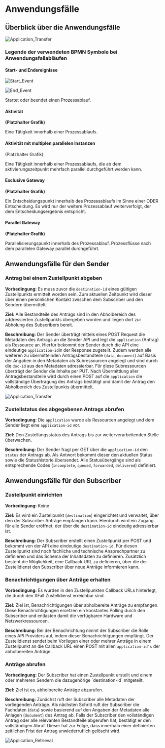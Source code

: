 # Anwendungsfälle

## Überblick über die Anwendungsfälle

![Application_Transfer](https://raw.githubusercontent.com/fiep-poc/fiep-poc/documentation/assets/images/use_case_documentation/Use_Case_Diagramm.png?token=AOHBJRKJHOP6P3QZ4BKPMXK6QNDHU "Use Case Diagramm der XFall APIs")

### Legende der verwendeten BPMN Symbole bei Anwendungsfallabläufen

#### Start- und Endereignisse

![Start_Event](https://raw.githubusercontent.com/fiep-poc/fiep-poc/documentation/assets/images/use_case_documentation/Use_Case_Diagramm.png?token=AOHBJRKJHOP6P3QZ4BKPMXK6QNDHU "Startereignis")

![End_Event](https://raw.githubusercontent.com/fiep-poc/fiep-poc/documentation/assets/images/use_case_documentation/Use_Case_Diagramm.png?token=AOHBJRKJHOP6P3QZ4BKPMXK6QNDHU "Endereignis")

Startet oder beendet einen Prozessablauf.

#### Aktivität

**(Platzhalter Grafik)**

Eine Tätigkeit innerhalb einer Prozessablaufs.

#### Aktivität mit multiplen parallelen Instanzen

(Platzhalter Grafik)

Eine Tätigkeit innerhalb einer Prozessablaufs, die ab dem aktivierungszeitpunkt mehrfach parallel durchgeführt werden kann.

#### Exclusive Gateway

**(Platzhalter Grafik)**

Ein Entscheidungspunkt innerhalb des Prozessablaufs im Sinne einer ODER Entscheidung. Es wird nur der weitere Prozessablauf weiterverfolgt, der dem Entscheidungsergebnis entspricht.

#### Parallel Gateway

**(Platzhalter Grafik)**

Parallelisierungspunkt innerhalb des Prozessablauf. Prozessflüsse nach dem parallelen Gateway parallel durchgeführt.

## Anwendungsfälle für den Sender

### Antrag bei einem Zustellpunkt abgeben

**Vorbedingung:** Es muss zuvor die `destination-id` eines gültigen Zustellpunkts ermittelt worden sein. Zum aktuellen Zeitpunkt wird dieser über einen persönlichen Kontakt zwischen dem Subscriber und den Sendern übermittelt. 

**Ziel:** Alle Bestandteile des Antrags sind in den Abholbereich des addressierten Zustellpunkts übergeben worden und liegen dort zur Abholung des Subscribers bereit.

**Beschreibung:** Der Sender überträgt mittels eines POST Request die Metadaten des Antrags an die Sender API und legt die `application` (Antrag) als Ressource an. Hierfür bekommt der Sender durch die API eine eindeutige `application-id`in der Response zugeteilt. Zudem werden alle weiteren zu übermittelnden Antragsbestandteile (`data`, `document`) auf Basis der Angaben in den Metadaten als Subressourcen angelegt und sind durch die `doc-id` aus den Metadaten adressierbar. Für diese Subressourcen überträgt der Sender die Inhalte per PUT. Nach Übermittlung aller Antragsbestandteile wird durch einen POST auf die `application` die vollständige Übertragung des Antrags bestätigt und damit der Antrag den Abholbereich des Zustellpunkts übermittelt.

![Application_Transfer](https://raw.githubusercontent.com/fiep-poc/fiep-poc/documentation/assets/images/use_case_documentation/application_transfer.png?token=AOHBJRN3LGOYVXIHTXPH7L26QZ5US "Ablaufbeschreibung zur Uebertragung eines Antrags")

### Zustellstatus des abgegebenen Antrags abrufen

**Vorbedingung:** Die `application` wurde als Ressourcen angelegt und dem Sender liegt eine `application-id` vor.

**Ziel:** Den Zustellungsstatus des Antrags bis zur weiterverarbeitenden Stelle überwachen.

**Beschreibung:** Der Sender fragt per GET über die `application-id` den `status` der Antrags ab. Als Antwort bekommt dieser den aktuellen Status sowie die Statushistorie übersendet. Alle Statusübergänge sind als entsprechende Codes (`incomplete`, `queued`, `forwarded`, `delivered`) definiert.

## Anwendungsfälle für den Subscriber

### Zustellpunkt einrichten

**Vorbedingung:** Keine

**Ziel:** Es wird ein Zustellpunkt (`destination`) eingerichtet und verwaltet, über den der Subscriber Anträge empfangen kann. Hierdurch wird  ein Zugang für alle Sender eröffnet, der über die `destination-id` eindeutig adressierbar ist.

**Beschreibung:** Der Subscriber erstellt einen Zustellpunkt per POST und bekommt von der API eine eindeutige `destination-id`. Für diesen Zustellpunkt sind noch fachliche und technische Ansprechpartner zu definieren und das Schema der Inhaltsdaten zu definieren. Zusätzlich besteht die Möglichkeit, eine Callback URL zu definieren, über die der Zustelldienst den Subscriber über neue Anträge informieren kann.

### Benachrichtigungen über Anträge erhalten

**Vorbedingung:** Es wurden in den Zustellpunkten Callback URLs hinterlegt, die durch den XFall Zustelldienst erreichbar sind.

**Ziel:** Ziel ist, Benachrichtigungen über abholbereite Anträge zu empfangen. Diese Benachrichtigungen ersetzen ein konstantes Polling durch den Subscriber und entlasten damit die verfügbaren Hardware und Netzwerkressourcen.

**Beschreibung:** Bei der Benachrichtung nimmt der Subscriber die Rolle eines API Providers auf, indem dieser Benachrichtigungen empfängt. Der Zustelldienst sendet beim Vorliegen einer oder mehrer Anträge in einem Zustellpunkt an die Callback URL einen POST mit allen `application-id's` der abholbereiten Anträge.

### Anträge abrufen

**Vorbedingung:** Der Subscriber hat einen Zustellpunkt erstellt und einem oder mehreren Sendern die dazugehörige ´destination-id´ mitgeteilt.

**Ziel:** Ziel ist es, abholbereite Anträge abzurufen.

**Beschreibung:** Zunächst ruft der Subscriber alle Metadaten der vorliegenden Anträge. Als nächsten Schritt ruft der Subscriber die Fachdaten (`data`) sowie basierend auf den Angaben der Metadaten alle  Anlagen (`document`) des Antrag ab. Falls der Subscriber den vollständigen Antrag oder alle relevanten Bestandteile abgerufen hat, bestätigt er den vollständigen Abruf. Dieser hat zur Folge, dass innerhalb einer definierten zeitlichen Frist der Antrag unwiederruflich gelöscht wird. 

![Application_Retrieval](https://raw.githubusercontent.com/fiep-poc/fiep-poc/documentation/assets/images/use_case_documentation/application_retrieval.png?token=AOHBJRPQTU2PPJR6XRA6X4C6QZ5IW "Ablaufbeschreibung zum Abruf eines Antrags")
